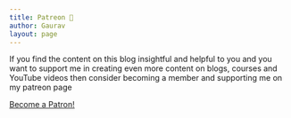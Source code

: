 ```yaml
---
title: Patreon 🤝
author: Gaurav
layout: page
---
```


If you find the content on this blog insightful and helpful to you and you want to support me in
creating even more content on blogs, courses and YouTube videos then consider becoming a member and
supporting me on my patreon page

<a href="https://www.patreon.com/bePatron?u=47350284" data-patreon-widget-type="become-patron-button">Become
a Patron!</a><script async src="https://c6.patreon.com/becomePatronButton.bundle.js"></script>
